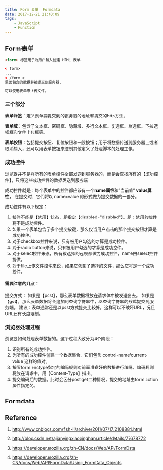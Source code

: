 ```yaml
---
title: Form 表单  Formdata
date: 2017-12-21 21:40:09
tags:
    - JavaScript
    - Function
---
```


## Form表单

```html
<form> 标签用于为用户输入创建 HTML 表单。

< form>
...
< /form >
里面包含的数据将被提交到服务器.

可以使用表单来上传文件。
```
### 三个部分

**表单标签**：定义表单要提交到的服务器的地址和提交的http方法。

**表单域**：包含了文本框、密码框、隐藏域、多行文本框、复选框、单选框、下拉选择框和文件上传框等。

**表单按钮**：包括提交按钮、复位按钮和一般按钮；用于将数据传送到服务器上或者取消输入，还可以用表单按钮来控制其他定义了处理脚本的处理工作。


### 成功控件
浏览器并不是将所有的表单控件全部发送到服务器的，而是会查找所有的【成功控件】，只将这些成功控件的数据发送到服务端

成功控件就是：每个表单中的控件都应该有一个**name属性**和”当前值“  **value属性**， 在提交时，它们将以 name=value 的形式做为提交数据的一部分。

成功控件有以下规定：
1. 控件不能是【禁用】状态，即指定【disabled="disabled"】。即：禁用的控件将不是成功控件。
2. 如果一个表单包含了多个提交按键，那么仅当用户点击的那个提交按钮才算是成功控件。
3. 对于checkbox控件来说，只有被用户勾选的才算是成功控件。
4. 对于radio button来说，只有被用户勾选的才算是成功控件。
5. 对于select控件来说，所有被选择的选项都做为成功控件，name由select控件提供。
6. 对于file上传文件控件来说，如果它包含了选择的文件，那么它将是一个成功控件。


#### 需要注意的几点：

提交方式：
如果是【post】，那么表单数据将放在请求体中被发送出去。
如果是【get】，那么表单数据将会追加到查询字符串中，以查询字符串的形式提交到服务端。
建议：表单通常还是以post方式提交比较好，这样可以不破坏URL，况且URL还有长度限制。


### 浏览器处理过程

浏览是如何处理表单数据的。这个过程大致分为4个阶段：
1. 识别所有的成功控件。
2. 为所有的成功控件创建一个数据集合，它们包含 control-name/current-value 这样的值对。
3. 按照form.enctype指定的编码规则对前面准备好的数据进行编码。编码规则将放在请求中，用【Content-Type】指出。
4. 提交编码后的数据。此时会区分post,get二种情况，提交的地址由form.action属性指定的。


## Formdata








## Reference

1. http://www.cnblogs.com/fish-li/archive/2011/07/17/2108884.html
2. http://blog.csdn.net/ajianyingxiaoqinghan/article/details/77678772

3. https://developer.mozilla.org/zh-CN/docs/Web/API/FormData
4. https://developer.mozilla.org/zh-CN/docs/Web/API/FormData/Using_FormData_Objects

